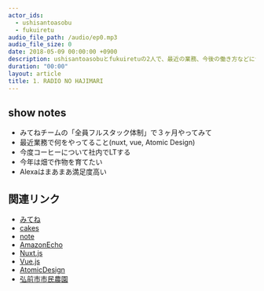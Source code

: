 ```yaml
---
actor_ids:
  - ushisantoasobu
  - fukuiretu
audio_file_path: /audio/ep0.mp3
audio_file_size: 0
date: 2018-05-09 00:00:00 +0900
description: ushisantoasobuとfukuiretuの2人で、最近の業務、今後の働き方などについて話しました。
duration: "00:00"
layout: article
title: 1. RADIO NO HAJIMARI
---
```


## show notes
- みてねチームの「全員フルスタック体制」で３ヶ月やってみて
- 最近業務で何をやってること(nuxt, vue, Atomic Design)
- 今度コーヒーについて社内でLTする
- 今年は畑で作物を育てたい
- Alexaはまあまあ満足度高い

## 関連リンク
- [みてね](https://mitene.us/)
- [cakes](https://cakes.mu/)
- [note](https://note.mu/)
- [AmazonEcho](https://www.amazon.co.jp/Amazon-Echo-New%E3%83%A2%E3%83%87%E3%83%AB-%E3%80%81%E3%83%81%E3%83%A3%E3%82%B3%E3%83%BC%E3%83%AB-%E3%83%95%E3%82%A1%E3%83%96%E3%83%AA%E3%83%83%E3%82%AF/dp/B071ZF5KCM)
- [Nuxt.js](https://ja.nuxtjs.org/)
- [Vue.js](https://jp.vuejs.org/index.html)
- [AtomicDesign](https://www.google.co.jp/search?q=AtomicDesign&oq=AtomicDesign&aqs=chrome..69i57j69i61j0l2j5.281j0j4&sourceid=chrome&ie=UTF-8)
- [弘前市市民農園](http://www.city.hirosaki.aomori.jp/sangyo/nogyo/shimin_nouen.html)
